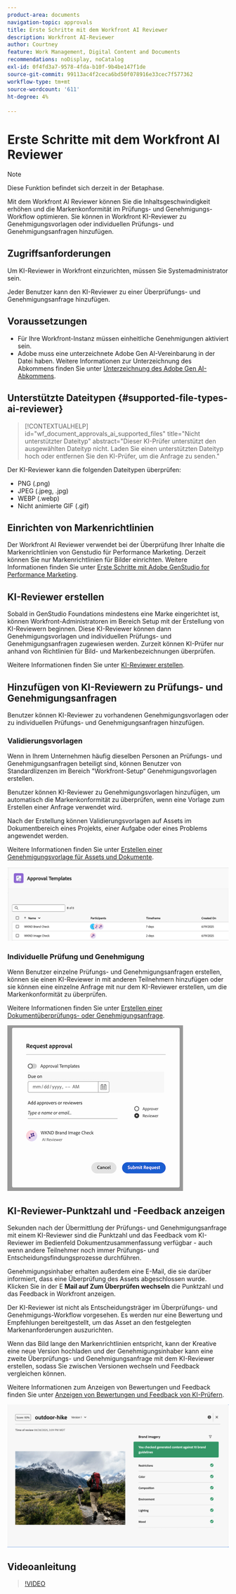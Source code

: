 ```yaml
---
product-area: documents
navigation-topic: approvals
title: Erste Schritte mit dem Workfront AI Reviewer
description: Workfront AI-Reviewer
author: Courtney
feature: Work Management, Digital Content and Documents
recommendations: noDisplay, noCatalog
exl-id: 0f4fd3a7-9578-4fda-b10f-9b4be147f1de
source-git-commit: 99113ac4f2ceca6bd50f078916e33cec7f577362
workflow-type: tm+mt
source-wordcount: '611'
ht-degree: 4%

---
```


# Erste Schritte mit dem Workfront AI Reviewer

>[!NOTE]
>
>Diese Funktion befindet sich derzeit in der Betaphase.

Mit dem Workfront AI Reviewer können Sie die Inhaltsgeschwindigkeit erhöhen und die Markenkonformität im Prüfungs- und Genehmigungs-Workflow optimieren. Sie können in Workfront KI-Reviewer zu Genehmigungsvorlagen oder individuellen Prüfungs- und Genehmigungsanfragen hinzufügen.

## Zugriffsanforderungen

Um KI-Reviewer in Workfront einzurichten, müssen Sie Systemadministrator sein.

Jeder Benutzer kann den KI-Reviewer zu einer Überprüfungs- und Genehmigungsanfrage hinzufügen.


## Voraussetzungen

<!--DELETE THIS SECTION MARCH 2026-->

<!--* Your organization must have migrated to Adobe IMS (Identity Management System).-->
* Für Ihre Workfront-Instanz müssen einheitliche Genehmigungen aktiviert sein.
* Adobe muss eine unterzeichnete Adobe Gen AI-Vereinbarung in der Datei haben.
Weitere Informationen zur Unterzeichnung des Abkommens finden Sie unter [Unterzeichnung des Adobe Gen AI-Abkommens](/help/quicksilver/workfront-basics/ai-assistant/ai-assistant-overview.md#sign-the-adobe-gen-ai-agreement).


## Unterstützte Dateitypen {#supported-file-types-ai-reviewer}

>[!CONTEXTUALHELP]
>id="wf_document_approvals_ai_supported_files"
>title="Nicht unterstützter Dateityp"
>abstract="Dieser KI-Prüfer unterstützt den ausgewählten Dateityp nicht. Laden Sie einen unterstützten Dateityp hoch oder entfernen Sie den KI-Prüfer, um die Anfrage zu senden."

Der KI-Reviewer kann die folgenden Dateitypen überprüfen:

* PNG (.png)
* JPEG (.jpeg, .jpg)
* WEBP (.webp)
* Nicht animierte GIF (.gif)

## Einrichten von Markenrichtlinien

Der Workfront AI Reviewer verwendet bei der Überprüfung Ihrer Inhalte die Markenrichtlinien von Genstudio für Performance Marketing. Derzeit können Sie nur Markenrichtlinien für Bilder einrichten. Weitere Informationen finden Sie unter [Erste Schritte mit Adobe GenStudio for Performance Marketing](https://experienceleague.adobe.com/en/docs/genstudio-for-performance-marketing/user-guide/get-started).


## KI-Reviewer erstellen

Sobald in GenStudio Foundations mindestens eine Marke eingerichtet ist, können Workfront-Administratoren im Bereich Setup mit der Erstellung von KI-Reviewern beginnen. Diese KI-Reviewer können dann Genehmigungsvorlagen und individuellen Prüfungs- und Genehmigungsanfragen zugewiesen werden. Zurzeit können KI-Prüfer nur anhand von Richtlinien für Bild- und Markenbezeichnungen überprüfen.

Weitere Informationen finden Sie unter [KI-Reviewer erstellen](/help/quicksilver/review-and-approve-work/document-reviews-and-approvals/set-up-ai-reviewer.md).

## Hinzufügen von KI-Reviewern zu Prüfungs- und Genehmigungsanfragen

Benutzer können KI-Reviewer zu vorhandenen Genehmigungsvorlagen oder zu individuellen Prüfungs- und Genehmigungsanfragen hinzufügen.

### Validierungsvorlagen

Wenn in Ihrem Unternehmen häufig dieselben Personen an Prüfungs- und Genehmigungsanfragen beteiligt sind, können Benutzer von Standardlizenzen im Bereich &quot;Workfront-Setup“ Genehmigungsvorlagen erstellen.

Benutzer können KI-Reviewer zu Genehmigungsvorlagen hinzufügen, um automatisch die Markenkonformität zu überprüfen, wenn eine Vorlage zum Erstellen einer Anfrage verwendet wird.

Nach der Erstellung können Validierungsvorlagen auf Assets im Dokumentbereich eines Projekts, einer Aufgabe oder eines Problems angewendet werden.

Weitere Informationen finden Sie unter [Erstellen einer Genehmigungsvorlage für Assets und Dokumente](/help/quicksilver/review-and-approve-work/document-reviews-and-approvals/manage-document-approvals/create-approval-template.md).

![Vorlagenliste mit KI-Reviewern](assets/ai-review-templates.png)

### Individuelle Prüfung und Genehmigung

Wenn Benutzer einzelne Prüfungs- und Genehmigungsanfragen erstellen, können sie einen KI-Reviewer in mit anderen Teilnehmern hinzufügen oder sie können eine einzelne Anfrage mit nur dem KI-Reviewer erstellen, um die Markenkonformität zu überprüfen.

Weitere Informationen finden Sie unter [Erstellen einer Dokumentüberprüfungs- oder Genehmigungsanfrage](/help/quicksilver/review-and-approve-work/document-reviews-and-approvals/manage-document-approvals/create-a-document-approval.md).


![KI-Prüfer wurde der individuellen Genehmigungsanfrage hinzugefügt](assets/ad-ai-reviewer-to-request.png)

## KI-Reviewer-Punktzahl und -Feedback anzeigen

Sekunden nach der Übermittlung der Prüfungs- und Genehmigungsanfrage mit einem KI-Reviewer sind die Punktzahl und das Feedback vom KI-Reviewer im Bedienfeld Dokumentzusammenfassung verfügbar - auch wenn andere Teilnehmer noch immer Prüfungs- und Entscheidungsfindungsprozesse durchführen.

Genehmigungsinhaber erhalten außerdem eine E-Mail, die sie darüber informiert, dass eine Überprüfung des Assets abgeschlossen wurde. Klicken Sie in der E **Mail auf Zum Überprüfen wechseln** die Punktzahl und das Feedback in Workfront anzeigen.

Der KI-Reviewer ist nicht als Entscheidungsträger im Überprüfungs- und Genehmigungs-Workflow vorgesehen. Es werden nur eine Bewertung und Empfehlungen bereitgestellt, um das Asset an den festgelegten Markenanforderungen auszurichten.

Wenn das Bild lange den Markenrichtlinien entspricht, kann der Kreative eine neue Version hochladen und der Genehmigungsinhaber kann eine zweite Überprüfungs- und Genehmigungsanfrage mit dem KI-Reviewer erstellen, sodass Sie zwischen Versionen wechseln und Feedback vergleichen können.

Weitere Informationen zum Anzeigen von Bewertungen und Feedback finden Sie unter [Anzeigen von Bewertungen und Feedback von KI-Prüfern](/help/quicksilver/review-and-approve-work/document-reviews-and-approvals/view-ai-reviewer-feedback.md).


![KI-Reviewer-Feedback](assets/ai-reviewer-feedback.png)


## Videoanleitung

>[!VIDEO](https://video.tv.adobe.com/v/3470847/)